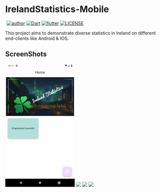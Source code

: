 # IrelandStatistics-Mobile
<p>
<a href="https://img.shields.io/badge/statue-developing-yellow"><img alt="" src="https://img.shields.io/badge/statue-developing-yellow"/></a>
<a href="https://github.com/freestyletime"><img alt="author" src="https://img.shields.io/badge/author-Chris Chen-blue.svg"/></a>
<a href="https://dart.dev"><img alt="Dart" src="https://img.shields.io/badge/Dart-3.2.2-lightgreen.svg"/></a>
<a href="https://flutter.dev"><img alt="flutter" src="https://img.shields.io/badge/Flutter- 3.16.2.stable-lightblue.svg"/></a>
<a href="https://github.com/freestyletime/IrelandStatistics-Mobile/blob/main/LICENSE"><img alt="LICENSE" src="https://img.shields.io/github/license/freestyletime/IrelandStatistics-Mobile.svg"/></a>
</p>

This project aims to demonstrate diverse statistics in Ireland on different end-clients like Android & IOS.

## ScreenShots

<div>
<img src='./screenshots/Screenshot_1.png' width=220>
<img src='./Screenshot_2.png' width=220>
<img src='./Screenshot_3.png' width=220>
<img src='./Screenshot_4.png' width=220>
</div>